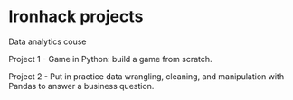 # Ironhack projects

Data analytics couse

Project 1 - Game in Python: build a game from scratch.

Project 2 - Put in practice data wrangling, cleaning, and manipulation with Pandas to answer a business question.
